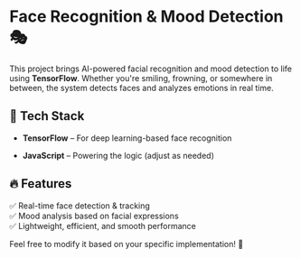 # Face Recognition & Mood Detection 🎭  

This project brings AI-powered facial recognition and mood detection to life using **TensorFlow**. Whether you're smiling, frowning, or somewhere in between, the system detects faces and analyzes emotions in real time.  

## 🚀 Tech Stack  
- **TensorFlow** – For deep learning-based face recognition  

- **JavaScript** – Powering the logic (adjust as needed)  

## 🔥 Features  
✅ Real-time face detection & tracking  
✅ Mood analysis based on facial expressions  
✅ Lightweight, efficient, and smooth performance  

Feel free to modify it based on your specific implementation! 🚀 
